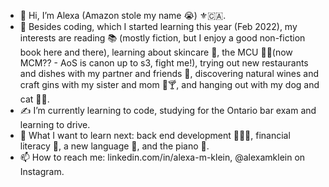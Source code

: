 - 👋 Hi, I’m Alexa (Amazon stole my name 😭) ⚜️🇨🇦.
- 👀 Besides coding, which I started learning this year (Feb 2022), my interests are reading 📚 (mostly fiction, but I enjoy a good non-fiction book here and there), learning about skincare 🧴, the MCU 🎥✨(now MCM?? - AoS is canon up to s3, fight me!), trying out new restaurants and dishes with my partner and friends 🤩, discovering natural wines and craft gins with my sister and mom 🍷🍸, and hanging out with my dog and cat 🐶🐱.
- ✍️ I’m currently learning to code, studying for the Ontario bar exam and learning to drive.
- 🌱 What I want to learn next: back end development 👩🏻‍💻, financial literacy 💱, a new language 💬, and the piano 🎹.
- 📫 How to reach me: linkedin.com/in/alexa-m-klein, @alexamklein on Instagram.

<!---
alexamklein/alexamklein is a ✨ special ✨ repository because its `README.md` (this file) appears on your GitHub profile.
You can click the Preview link to take a look at your changes.
--->
